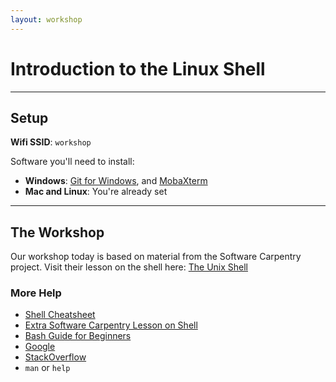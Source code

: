 ```yaml
---
layout: workshop
---
```


# Introduction to the Linux Shell

--------

## Setup
**Wifi SSID**: `workshop`

Software you'll need to install:

- **Windows**: [Git for Windows](https://git-for-windows.github.io/), and [MobaXterm](http://mobaxterm.mobatek.net)
- **Mac and Linux**: You're already set

---------

## The Workshop

Our workshop today is based on material from the Software Carpentry project. Visit their lesson on the shell here: 
[The Unix Shell](http://swcarpentry.github.io/shell-novice/)


### More Help
- [Shell Cheatsheet](http://swcarpentry.github.io/shell-novice/reference.html)
- [Extra Software Carpentry Lesson on Shell](http://swcarpentry.github.io/shell-extras/)
- [Bash Guide for Beginners](http://www.tldp.org/LDP/Bash-Beginners-Guide/html/)
- [Google](https://www.google.ca/search?q=google+all+the+things)
- [StackOverflow](http://stackoverflow.com/questions/tagged/shell) 
- `man` or `help`
